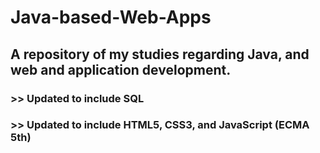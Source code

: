 # Java-based-Web-Apps
## A repository of my studies regarding Java, and web and application development.

###   >>   Updated to include SQL

###   >>   Updated to include HTML5, CSS3, and JavaScript (ECMA 5th)